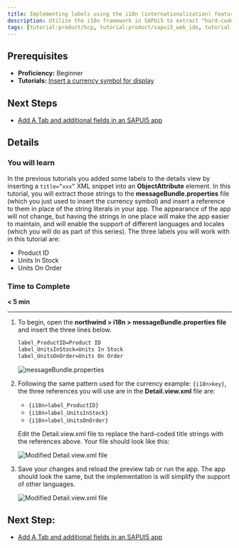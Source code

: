 ```yaml
---
title: Implementing labels using the i18n (internationalization) features of SAPUI5
description: Utilize the i18n framework in SAPUi5 to extract "hard-coded" strings in your app and maintain them in a single file.
tags: [tutorial:product/hcp, tutorial:product/sapui5_web_ide, tutorial:product/mobile, tutorial:interest/gettingstarted, tutorial:product/sap_ui5]
---
```


## Prerequisites
 - **Proficiency:** Beginner
 - **Tutorials:** [Insert a currency symbol for display](http://go.sap.com/developer/tutorials/insert-currency-symbol.html)

## Next Steps
 - [Add A Tab and additional fields in an SAPUI5 app](http://go.sap.com/developer/tutorials/hcp-webide-add-tab.html)

## Details

### You will learn
In the previous tutorials you added some labels to the details view by inserting a `title=”xxx”` XML snippet into an **ObjectAttribute** element. In this tutorial, you will extract those strings to the **messageBundle.properties** file (which you just used to insert the currency symbol) and insert a reference to them in place of the string literals in your app. The appearance of the app will not change, but having the strings in one place will make the app easier to maintain, and will enable the support of different languages and locales (which you will do as part of this series). The three labels you will work with in this tutorial are:

 * Product ID
 * Units In Stock
 * Units On Order

### Time to Complete
**< 5 min**

---

1. To begin, open the **northwind > i18n > messageBundle.properties file** and insert the three lines below.

    ```xml
    label_ProductID=Product ID
    label_UnitsInStock=Units In Stock
    label_UnitsOnOrder=Units On Order
    ```

    ![messageBundle.properties](https://raw.githubusercontent.com/SAPDocuments/Tutorials/master/tutorials/hcp-webide-labels-i18n/mob2-4_1.png)

2. Following the same pattern used for the currency example: `{i18n>key}`, the three references you will use are in the **Detail.view.xml** file are:

    * `{i18n>label_ProductID}`
    * `{i18n>label_UnitsInStock}`
    * `{i18n>label_UnitsOnOrder}`

    Edit the Detail.view.xml file to replace the hard-coded title strings with the references above. Your file should look like this:

     ![Modified Detail.view.xml file](https://raw.githubusercontent.com/SAPDocuments/Tutorials/master/tutorials/hcp-webide-labels-i18n/mob2-4_2.png)


3. Save your changes and reload the preview tab or run the app. The app should look the same, but the implementation is will simplify the support of other languages.

    ![Modified Detail.view.xml file](https://raw.githubusercontent.com/SAPDocuments/Tutorials/master/tutorials/hcp-webide-labels-i18n/mob2-4_3.png)

## Next Step:
 - [Add A Tab and additional fields in an SAPUI5 app](http://go.sap.com/developer/tutorials/hcp-webide-add-tab.html)

